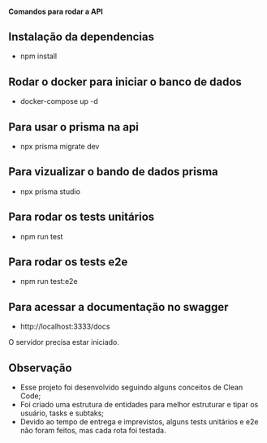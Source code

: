 #### Comandos para rodar a API

## Instalação da dependencias
- npm install

## Rodar o docker para iniciar o banco de dados
- docker-compose up -d

## Para usar o prisma na api
- npx prisma migrate dev

## Para vizualizar o bando de dados prisma
- npx prisma studio

## Para rodar os tests unitários
- npm run test

## Para rodar os tests e2e
- npm run test:e2e

## Para acessar a documentação no swagger
- http://localhost:3333/docs

O servidor precisa estar iniciado.

## Observação
- Esse projeto foi desenvolvido seguindo alguns conceitos de Clean Code;
- Foi criado uma estrutura de entidades para melhor estruturar e tipar os usuário, tasks e subtaks;
- Devido ao tempo de entrega e imprevistos, alguns tests unitários e e2e não foram feitos, mas cada rota foi testada.